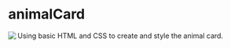 # animalCard

Using basic HTML and CSS to create and style the animal card.
<img align="left" src="https://user-images.githubusercontent.com/27751735/55282864-24be6700-535e-11e9-9f00-c8d1189e5a67.png">

